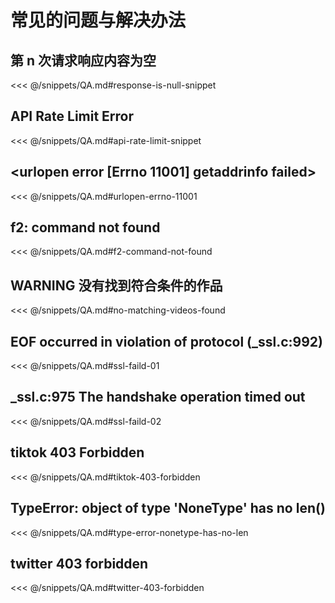 # 常见的问题与解决办法

## 第 n 次请求响应内容为空

<<< @/snippets/QA.md#response-is-null-snippet

## API Rate Limit Error

<<< @/snippets/QA.md#api-rate-limit-snippet

## <urlopen error [Errno 11001] getaddrinfo failed>

<<< @/snippets/QA.md#urlopen-errno-11001

## f2: command not found

<<< @/snippets/QA.md#f2-command-not-found

## WARNING  没有找到符合条件的作品

<<< @/snippets/QA.md#no-matching-videos-found

## EOF occurred in violation of protocol (_ssl.c:992)

<<< @/snippets/QA.md#ssl-faild-01

## _ssl.c:975 The handshake operation timed out

<<< @/snippets/QA.md#ssl-faild-02


## tiktok 403 Forbidden

<<< @/snippets/QA.md#tiktok-403-forbidden


## TypeError: object of type 'NoneType' has no len()

<<< @/snippets/QA.md#type-error-nonetype-has-no-len


## twitter 403 forbidden

<<< @/snippets/QA.md#twitter-403-forbidden
